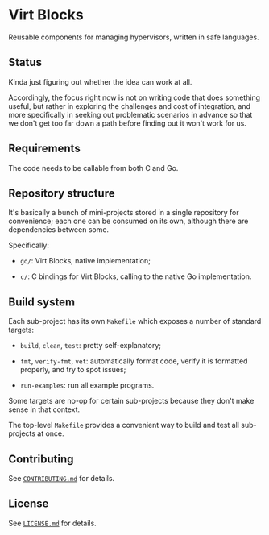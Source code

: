 # Virt Blocks

Reusable components for managing hypervisors, written in safe
languages.

## Status

Kinda just figuring out whether the idea can work at all.

Accordingly, the focus right now is not on writing code that does
something useful, but rather in exploring the challenges and cost of
integration, and more specifically in seeking out problematic
scenarios in advance so that we don't get too far down a path before
finding out it won't work for us.

## Requirements

The code needs to be callable from both C and Go.

## Repository structure

It's basically a bunch of mini-projects stored in a single repository
for convenience; each one can be consumed on its own, although there
are dependencies between some.

Specifically:

* `go/`: Virt Blocks, native implementation;

* `c/`: C bindings for Virt Blocks, calling to the native Go
  implementation.

## Build system

Each sub-project has its own `Makefile` which exposes a number of
standard targets:

* `build`, `clean`, `test`: pretty self-explanatory;

* `fmt`, `verify-fmt`, `vet`: automatically format code, verify it
  is formatted properly, and try to spot issues;

* `run-examples`: run all example programs.

Some targets are no-op for certain sub-projects because they don't
make sense in that context.

The top-level `Makefile` provides a convenient way to build and test
all sub-projects at once.

## Contributing

See [`CONTRIBUTING.md`](CONTRIBUTING.md) for details.

## License

See [`LICENSE.md`](LICENSE.md) for details.
